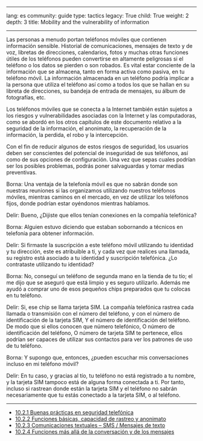 

---

lang: es
community: guide
type: tactics
legacy: True
child: True
weight: 2
depth: 3
title: Mobility and the vulnerability of information

---

Las personas a menudo portan teléfonos móviles que contienen información sensible. Historial de comunicaciones, mensajes de texto y de voz, libretas de direcciones, calendarios, fotos y muchas otras funciones útiles de los teléfonos pueden convertirse en altamente peligrosas si el teléfono o los datos se pierden o son robados. Es vital estar conciente de la información que se almacena, tanto en forma activa como pasiva, en tu teléfono móvil. La información almacenada en un teléfono podría implicar a la persona que utiliza el teléfono así como a todos los que se hallan en su libreta de direcciones, su bandeja de entrada de mensajes, su álbum de fotografías, etc. 

Los teléfonos móviles que se conecta a la Internet también están sujetos a los riesgos y vulnerabilidades asociadas con la Internet y las computadoras, como se abordó en los otros capítulos de este documento relativo a la seguridad de la información, el anonimato, la recuperación de la información, la perdida, el robo y la intercepción.

Con el fin de reducir algunos de estos riesgos de seguridad, los usuarios deben ser conscientes del potencial de inseguridad de sus teléfonos, así como de sus opciones de configuración. Una vez que sepas cuales podrían ser los posibles problemas, podrás poner salvaguardas y tomar medias preventivas. 

<div class="background" markdown=1>
Borna: Una ventaja de la telefonía móvil es que no sabrán donde son nuestras reuniones si las organizamos utilizando nuestros teléfonos móviles, mientras caminos en el mercado, en vez de utilizar los teléfonos fijos, donde podrían estar oyéndonos mientras hablamos.

Delir: Bueno, ¿Dijiste que ellos tenían conexiones en la compañía telefónica?

Borna: Alguien estuvo diciendo que estaban sobornando a técnicos en telefonía para obtener información.

Delir: Si firmaste la suscripción a este teléfono móvil utilizando tu identidad y tu dirección, este es atribuible a ti, y cada vez que realices una llamada, su registro está asociado a tu identidad y suscripción telefónica. ¿Lo contrataste utilizando tu identidad? 

Borna: No, conseguí un teléfono de segunda mano en la tienda de tu tío; el me dijo que se aseguró que está limpio y es seguro utilizarlo. Además me ayudó a comprar uno de esos pequeños chips preparados que tu colocas en tu teléfono.

Delir: Si, ese chip se llama tarjeta SIM. La compañía telefónica rastrea cada llamada o transmisión con el número del teléfono, y con el número de identificación de la tarjeta SIM, Y el número de identificación del teléfono. De modo que si ellos conocen que número telefónico, O número de identificación del teléfono, O número de tarjeta SIM te pertenece, ellos podrían ser capaces de utilizar sus contactos para ver los patrones de uso de tu teléfono.

Borna: Y supongo que, entonces, ¿pueden escuchar mis conversaciones incluso en mi teléfono móvil?

Delir: En tu caso, y gracias al tío, tu teléfono no está registrado a tu nombre, y la tarjeta SIM tampoco está de alguna forma conectada a ti. Por tanto, incluso si rastrean donde están la tarjeta SIM y el teléfono no sabrán necesariamente que tu estás conectado a la tarjeta SIM, o al teléfono. 
</div>

-------------------

* [10.2.1 Buenas prácticas en seguridad telefónica](/es/chapter_10_2_1)
* [10.2.2 Funciones básicas, capacidad de rastreo y anonimato](/es/chapter_10_2_2)
* [10.2.3 Comunicaciones textuales – SMS / Mensajes de texto](/es/chapter_10_2_3)
* [10.2.4 Funciones más allá de la conversación y de los mensajes](/es/chapter_10_2_4)



